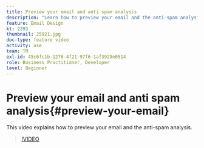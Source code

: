 ```yaml
---
title: Preview your email and anti spam analysis
description: "Learn how to preview your email and the anti-spam analysis."
feature: Email Design
kt: 2393
thumbnail: 25921.jpg
doc-type: feature video
activity: use
team: TM
exl-id: 45c6fc1b-1276-4f21-97f6-1af3929e0514
role: Business Practitioner, Developer
level: Beginner
---
```

# Preview your email and anti spam analysis{#preview-your-email}

This video explains how to preview your email and the anti-spam analysis.

>[!VIDEO](https://video.tv.adobe.com/v/25921?quality=12)
